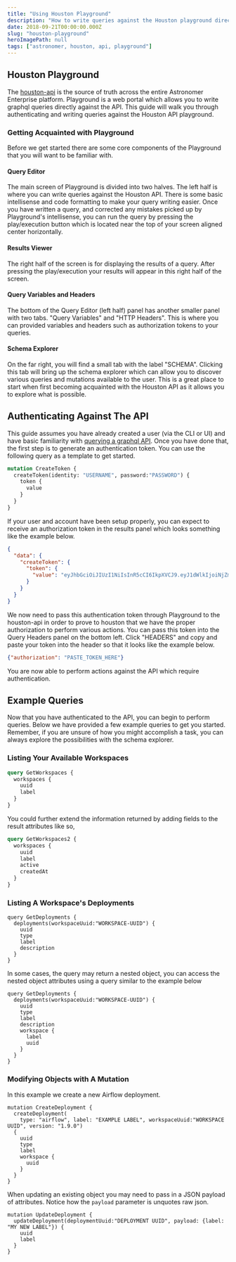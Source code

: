 ```yaml
---
title: "Using Houston Playground"
description: "How to write queries against the Houston playground directly"
date: 2018-09-21T00:00:00.000Z
slug: "houston-playground"
heroImagePath: null
tags: ["astronomer, houston, api, playground"]
---
```


## Houston Playground
The [houston-api](https://github.com/astronomerio/houston-api) is the source of truth across the entire Astronomer Enterprise platform. Playground is a web portal which allows you to write graphql queries directly against the API. This guide will walk you through authenticating and writing queries against the Houston API playground.

### Getting Acquainted with Playground

Before we get started there are some core components of the Playground that you will want to be familiar with. 

#### Query Editor

The main screen of Playground is divided into two halves. The left half is where you can write queries against the Houston API. There is some basic intellisense and code formatting to make your query writing easier. Once you have written a query, and corrected any mistakes picked up by Playground's intellisense, you can run the query by pressing the play/execution button which is located near the top of your screen aligned center horizontally. 

#### Results Viewer

The right half of the screen is for displaying the results of a query. After pressing the play/execution your results will appear in this right half of the screen. 

#### Query Variables and Headers

The bottom of the Query Editor (left half) panel has another smaller panel with two tabs. "Query Variables" and "HTTP Headers". This is where you can provided variables and headers such as authorization tokens to your queries.

#### Schema Explorer

On the far right, you will find a small tab with the label "SCHEMA". Clicking this tab will bring up the schema explorer which can allow you to discover various queries and mutations available to the user. This is a great place to start when first becoming acquainted with the Houston API as it allows you to explore what is possible.

## Authenticating Against The API
This guide assumes you have already created a user (via the CLI or UI) and have basic familiarity with [querying a graphql API](https://graphql.org/learn/queries/). Once you have done that, the first step is to generate an authentication token. You can use the following query as a template to get started.

```graphql
mutation CreateToken {
  createToken(identity: "USERNAME", password:"PASSWORD") {
    token {
      value
    }
  }
}
```

If your user and account have been setup properly, you can expect to receive an authorization token in the results panel which looks something like the example below.

```json
{
  "data": {
    "createToken": {
      "token": {
        "value": "eyJhbGciOiJIUzI1NiIsInR5cCI6IkpXVCJ9.eyJ1dWlkIjoiNjZmN2Y4NjUtMzE0NS00YmNlLTg0NmUtOWJlZjhlZDAxMTQwIiwiaWF0IjoxNTM3NTU4MzY3LCJleHAiOjE1Mzc2NDQ3Njd9.FM8PrnlWxMQSOfFuXDrfbysY8ckZNUpYk7E3bYfH3PQ"
      }
    }
  }
}
```

We now need to pass this authentication token through Playground to the houston-api in order to prove to houston that we have the proper authorization to perform various actions. You can pass this token into the Query Headers panel on the bottom left. Click "HEADERS" and copy and paste your token into the header so that it looks like the example below.


```json
{"authorization": "PASTE_TOKEN_HERE"}
```

You are now able to perform actions against the API which require authentication.


## Example Queries

Now that you have authenticated to the API, you can begin to perform queries. Below we have provided a few example queries to get you started. Remember, if you are unsure of how you might accomplish a task, you can always explore the possibilities with the schema explorer.

### Listing Your Available Workspaces


```graphql
query GetWorkspaces {
  workspaces {
    uuid
    label
  }
}
```

You could further extend the information returned by adding fields to the result attributes like so,

```graphql
query GetWorkspaces2 {
  workspaces {
    uuid
    label
    active
    createdAt
  }
}
```


### Listing A Workspace's Deployments

```
query GetDeployments {
  deployments(workspaceUuid:"WORKSPACE-UUID") {
    uuid
    type
    label
    description
  }
}
```

In some cases, the query may return a nested object, you can access the nested object attributes using a query similar to the example below

```
query GetDeployments {
  deployments(workspaceUuid:"WORKSPACE-UUID") {
    uuid
    type
    label
    description
    workspace {
      label
      uuid
    }
  }
}
```


### Modifying Objects with A Mutation


In this example we create a new Airflow deployment.

```
mutation CreateDeployment {
  createDeployment(
    type: "airflow", label: "EXAMPLE LABEL", workspaceUuid:"WORKSPACE UUID", version: "1.9.0")
  {
    uuid
    type
    label
    workspace {
      uuid
    }
  }
}
```

When updating an existing object you may need to pass in a JSON payload of attributes. Notice how the `payload` parameter is unquotes raw json.

```
mutation UpdateDeployment {
  updateDeployment(deploymentUuid:"DEPLOYMENT UUID", payload: {label: "MY NEW LABEL"}) {
    uuid
    label
  }
}
```
